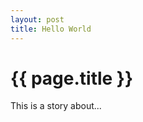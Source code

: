 ```yaml
---
layout: post
title: Hello World
---
```


{{ page.title }}
================

This is a story about...
